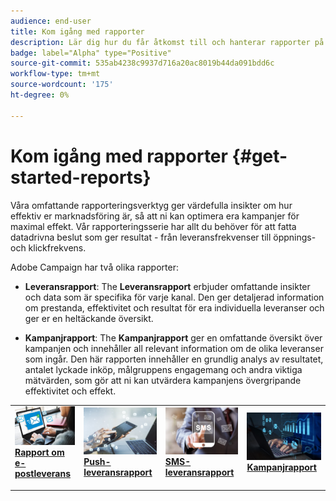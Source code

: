 ```yaml
---
audience: end-user
title: Kom igång med rapporter
description: Lär dig hur du får åtkomst till och hanterar rapporter på Campaign Web
badge: label="Alpha" type="Positive"
source-git-commit: 535ab4238c9937d716a20ac8019b44da091bdd6c
workflow-type: tm+mt
source-wordcount: '175'
ht-degree: 0%

---
```


# Kom igång med rapporter {#get-started-reports}

Våra omfattande rapporteringsverktyg ger värdefulla insikter om hur effektiv er marknadsföring är, så att ni kan optimera era kampanjer för maximal effekt. Vår rapporteringsserie har allt du behöver för att fatta datadrivna beslut som ger resultat - från leveransfrekvenser till öppnings- och klickfrekvens. &#x200B;

Adobe Campaign har två olika rapporter:

* **Leveransrapport**: The **Leveransrapport** erbjuder omfattande insikter och data som är specifika för varje kanal. Den ger detaljerad information om prestanda, effektivitet och resultat för era individuella leveranser och ger er en heltäckande översikt.

* **Kampanjrapport**: The **Kampanjrapport** ger en omfattande översikt över kampanjen och innehåller all relevant information om de olika leveranser som ingår. Den här rapporten innehåller en grundlig analys av resultatet, antalet lyckade inköp, målgruppens engagemang och andra viktiga mätvärden, som gör att ni kan utvärdera kampanjens övergripande effektivitet och effekt.



<table style="table-layout:fixed"><tr style="border: 0;">
<td>
<a href="create-sms.md">
<img alt="Lead" src="assets/do-not-localize/email_report.jpeg">
</a>
<div><a href="create-sms.md"><strong>Rapport om e-postleverans</strong>
</div>
<p>
</td>
<td>
<a href="push-reports.md">
<img alt="Sällan" src="assets/do-not-localize/push_report.jpeg">
</a>
<div>
<a href="push-reports.md"><strong> Push-leveransrapport<strong></strong></a>
</div>
<p></td>
<td>
<a href="sms-reports.md">
<img alt="Validering" src="assets/do-not-localize/sms_report.png">
</a>
<div>
<a href="sms-reports.md"><strong> SMS-leveransrapport</strong></a>
</div>
<p>
</td>
<td>
<a href="campaign-reports.md">
<img alt="Validering" src="assets/do-not-localize/campaign_report.jpeg">
</a>
<div>
<a href="campaign-reports.md"><strong>Kampanjrapport</strong></a>
</div>
<p>
</td>
</tr></table>
